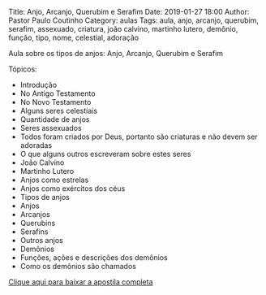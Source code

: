 Title: Anjo, Arcanjo, Querubim e Serafim
Date: 2019-01-27 18:00
Author: Pastor Paulo Coutinho
Category: aulas
Tags: aula, anjo, arcanjo, querubim, serafim, assexuado, criatura, joão calvino, martinho lutero, demônio, função, tipo, nome, celestial, adoração

Aula sobre os tipos de anjos: Anjo, Arcanjo, Querubim e Serafim

Tópicos:

- Introdução
- No Antigo Testamento
- No Novo Testamento
- Alguns seres celestiais
- Quantidade de anjos
- Seres assexuados
- Todos foram criados por Deus, portanto são criaturas e não devem ser
adoradas
- O que alguns outros escreveram sobre estes seres
- João Calvino 
- Martinho Lutero
- Anjos como estrelas
- Anjos como exércitos dos céus
- Tipos de anjos
- Anjos
- Arcanjos
- Querubins
- Serafins
- Outros anjos
- Demônios
- Funções, ações e descrições dos demônios
- Como os demônios são chamados

[Clique aqui para baixar a apostila completa](https://www.dropbox.com/s/hb4lgza6lsbiqy9/AULA%20-%20EBD%20-%2027%3A01%3A2019.pdf?dl=1)